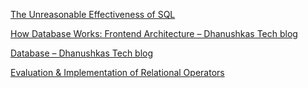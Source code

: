 
[The Unreasonable Effectiveness of SQL](https://blog.couchbase.com/unreasonable-effectiveness-of-sql/)



[How Database Works: Frontend Architecture – Dhanushkas Tech blog](https://madushandhanushka.wordpress.com/2019/03/26/how-database-works-frontend-architecture/)



[Database – Dhanushkas Tech blog](https://madushandhanushka.wordpress.com/category/database/)



[Evaluation & Implementation of Relational Operators](https://yunpengn.github.io/blog/2019/01/05/relational-operators/)

